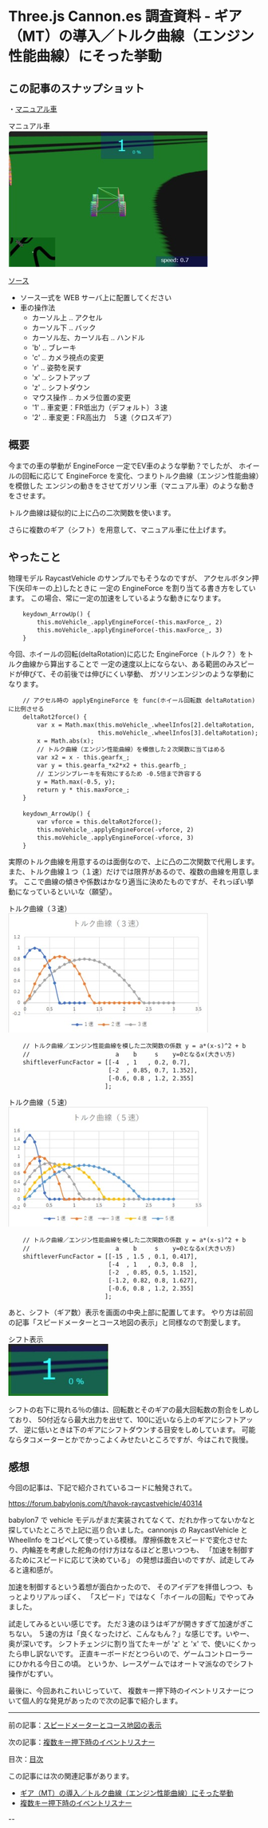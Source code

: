 # Three.js Cannon.es 調査資料 - ギア（MT）の導入／トルク曲線（エンジン性能曲線）にそった挙動

## この記事のスナップショット

・[マニュアル車](032/032.html)  

マニュアル車  
![](032/pic/032_ss1.jpg)

[ソース](032/)

- ソース一式を WEB サーバ上に配置してください
- 車の操作法
  - カーソル上 .. アクセル
  - カーソル下 .. バック
  - カーソル左、カーソル右 .. ハンドル
  - 'b' .. ブレーキ
  - 'c' .. カメラ視点の変更
  - 'r' .. 姿勢を戻す
  - 'x' .. シフトアップ
  - 'z' .. シフトダウン
  - マウス操作 .. カメラ位置の変更
  - '1' .. 車変更：FR低出力（デフォルト）３速
  - '2' .. 車変更：FR高出力　５速（クロスギア）

## 概要

今までの車の挙動が EngineForce 一定でEV車のような挙動？でしたが、
ホイールの回転に応じて EngineForce を変化、つまりトルク曲線（エンジン性能曲線）を模倣した
エンジンの動きをさせてガソリン車（マニュアル車）のような動きをさせます。

トルク曲線は疑似的に上に凸の二次関数を使います。

さらに複数のギア（シフト）を用意して、マニュアル車に仕上げます。


## やったこと

物理モデル RaycastVehicle のサンプルでもそうなのですが、
アクセルボタン押下(矢印キーの上)したときに
一定の EngineForce を割り当てる書き方をしています。
この場合、常に一定の加速をしているような動きになります。

```js:いままでのコード
    keydown_ArrowUp() {
        this.moVehicle_.applyEngineForce(-this.maxForce_, 2)
        this.moVehicle_.applyEngineForce(-this.maxForce_, 3)
    }
```

今回、ホイールの回転(deltaRotation)に応じた EngineForce（トルク？）をトルク曲線から算出することで
一定の速度以上にならない、ある範囲のみスピードが伸びて、その前後では伸びにくい挙動、
ガソリンエンジンのような挙動になります。

```js:今回のコード
    // アクセル時の applyEngineForce を func(ホイール回転数 deltaRotation) に比例させる
    deltaRot2force() {
        var x = Math.max(this.moVehicle_.wheelInfos[2].deltaRotation,
                         this.moVehicle_.wheelInfos[3].deltaRotation);
        x = Math.abs(x);
        // トルク曲線（エンジン性能曲線）を模倣した２次関数に当てはめる
        var x2 = x - this.gearfx_;
        var y = this.gearfa_*x2*x2 + this.gearfb_;
        // エンジンブレーキを有効にするため -0.5倍まで許容する
        y = Math.max(-0.5, y);
        return y * this.maxForce_;
    }

    keydown_ArrowUp() {
        var vforce = this.deltaRot2force();
        this.moVehicle_.applyEngineForce(-vforce, 2)
        this.moVehicle_.applyEngineForce(-vforce, 3)
    }
```

実際のトルク曲線を用意するのは面倒なので、上に凸の二次関数で代用します。
また、トルク曲線１つ（１速）だけでは限界があるので、複数の曲線を用意します。
ここで曲線の傾きや係数はかなり適当に決めたものですが、それっぽい挙動になっているといいな（願望）。

トルク曲線（３速）  
![](032/pic/032_ss2.jpg)

```js:トルク曲線を模倣した二次関数の係数（３速）
    // トルク曲線／エンジン性能曲線を模した二次関数の係数 y = a*(x-s)^2 + b
    //                        a    b     s    y=0となるx(大きい方)
    shiftleverFuncFactor = [[-4  , 1   , 0.2, 0.7],
                            [-2  , 0.85, 0.7, 1.352],
                            [-0.6, 0.8 , 1.2, 2.355]
                           ];
```

トルク曲線（５速）  
![](032/pic/032_ss3.jpg)

```js:トルク曲線を模倣した二次関数の係数（５速）
    // トルク曲線／エンジン性能曲線を模した二次関数の係数 y = a*(x-s)^2 + b
    //                        a    b     s    y=0となるx(大きい方)
    shiftleverFuncFactor = [[-15 , 1.5 , 0.1, 0.417],
                            [-4  , 1   , 0.3, 0.8  ],
                            [-2  , 0.85, 0.5, 1.152],
                            [-1.2, 0.82, 0.8, 1.627],
                            [-0.6, 0.8 , 1.2, 2.355]
                           ];
```

あと、シフト（ギア数）表示を画面の中央上部に配置してます。
やり方は前回の記事「スピードメーターとコース地図の表示」と同様なので割愛します。

シフト表示  
![](032/pic/032_ss4.jpg)

シフトの右下に現れる％の値は、回転数とそのギアの最大回転数の割合をしめしており、
50付近なら最大出力を出せて、100に近いなら上のギアにシフトアップ、
逆に低いときは下のギアにシフトダウンする目安をしめしています。
可能ならタコメーターとかでかっこよくみせたいところですが、今はこれで我慢。

## 感想

今回の記事は、下記で紹介されているコードに触発されて。

https://forum.babylonjs.com/t/havok-raycastvehicle/40314

babylon7 で vehicle モデルがまだ実装されてなくて、だれか作ってないかなと
探していたところで上記に巡り合いました。cannonjs の RaycastVehicle と WheelInfo をコピペして使っている模様。
摩擦係数をスピードで変化させたり、内輪差を考慮した舵角の付け方はなるほどと思いつつも、
「加速を制御するためにスピードに応じて決めている」
の発想は面白いのですが、試走してみると違和感が。

加速を制御するという着想が面白かったので、
そのアイデアを拝借しつつ、もっとよりリアルっぽく、
「スピード」ではなく「ホイールの回転」でやってみました。

試走してみるといい感じです。
ただ３速のほうはギアが開きすぎて加速がぎこちない。
５速の方は「良くなったけど、こんなもん？」な感じです。いやー、奥が深いです。
シフトチェンジに割り当てたキーが 'z' と 'x' で、使いにくかったら申し訳ないです。
正直キーボードだとつらいので、ゲームコントローラーにひかれる今日この頃。
というか、レースゲームではオートマ派なのでシフト操作がむずい。

最後に、今回あれこれいじっていて、
複数キー押下時のイベントリスナーについて個人的な発見があったので次の記事で紹介します。

------------------------------------------------------------

前の記事：[スピードメーターとコース地図の表示](031.md)

次の記事：[複数キー押下時のイベントリスナー](033.md)


目次：[目次](000.md)

この記事には次の関連記事があります。

- [ギア（MT）の導入／トルク曲線（エンジン性能曲線）にそった挙動](032.md)
- [複数キー押下時のイベントリスナー](033.md)

--